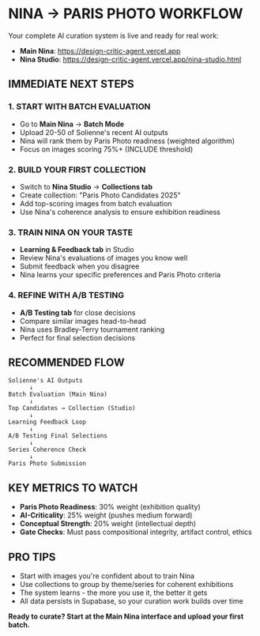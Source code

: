 # NINA → PARIS PHOTO WORKFLOW

Your complete AI curation system is live and ready for real work:
- **Main Nina**: https://design-critic-agent.vercel.app
- **Nina Studio**: https://design-critic-agent.vercel.app/nina-studio.html

## IMMEDIATE NEXT STEPS

### 1. START WITH BATCH EVALUATION
- Go to **Main Nina** → **Batch Mode**
- Upload 20-50 of Solienne's recent AI outputs
- Nina will rank them by Paris Photo readiness (weighted algorithm)
- Focus on images scoring 75%+ (INCLUDE threshold)

### 2. BUILD YOUR FIRST COLLECTION
- Switch to **Nina Studio** → **Collections tab**
- Create collection: "Paris Photo Candidates 2025"
- Add top-scoring images from batch evaluation
- Use Nina's coherence analysis to ensure exhibition readiness

### 3. TRAIN NINA ON YOUR TASTE
- **Learning & Feedback tab** in Studio
- Review Nina's evaluations of images you know well
- Submit feedback when you disagree
- Nina learns your specific preferences and Paris Photo criteria

### 4. REFINE WITH A/B TESTING
- **A/B Testing tab** for close decisions
- Compare similar images head-to-head
- Nina uses Bradley-Terry tournament ranking
- Perfect for final selection decisions

## RECOMMENDED FLOW

```
Solienne's AI Outputs
      ↓
Batch Evaluation (Main Nina)
      ↓
Top Candidates → Collection (Studio)
      ↓
Learning Feedback Loop
      ↓
A/B Testing Final Selections
      ↓
Series Coherence Check
      ↓
Paris Photo Submission
```

## KEY METRICS TO WATCH
- **Paris Photo Readiness**: 30% weight (exhibition quality)
- **AI-Criticality**: 25% weight (pushes medium forward)
- **Conceptual Strength**: 20% weight (intellectual depth)
- **Gate Checks**: Must pass compositional integrity, artifact control, ethics

## PRO TIPS
- Start with images you're confident about to train Nina
- Use collections to group by theme/series for coherent exhibitions
- The system learns - the more you use it, the better it gets
- All data persists in Supabase, so your curation work builds over time

**Ready to curate? Start at the Main Nina interface and upload your first batch.**
